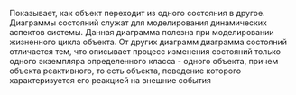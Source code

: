 Показывает, как объект переходит из одного состояния в другое. Диаграммы состояний служат для моделирования динамических аспектов системы. Данная диаграмма полезна при моделировании жизненного цикла объекта. От других диаграмм диаграмма состояний отличается тем, что описывает процесс изменения состояний только одного экземпляра определенного класса - одного объекта, причем объекта реактивного, то есть объекта, поведение которого характеризуется его реакцией на внешние события